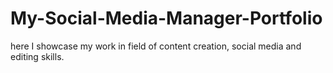 # My-Social-Media-Manager-Portfolio
here I showcase my work in field of content creation, social media and editing skills.
